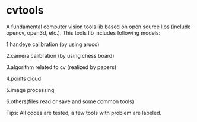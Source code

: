 # cvtools

A fundamental computer vision tools lib based on open source libs (include opencv, open3d, etc.). This tools lib includes following models:

1.handeye calibration (by using aruco)

2.camera calibration (by using chess board)

3.algorithm related to cv (realized by papers)

4.points cloud

5.image processing

6.others(files read or save and some common tools)

Tips: All codes are tested, a few tools with problem are labeled.
